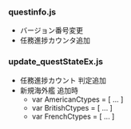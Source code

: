 ### questinfo.js
- バージョン番号変更 
- 任務進捗カウンタ追加

### update_questStateEx.js
- 任務進捗カウント 判定追加
- 新規海外艦 追加時
    - var AmericanCtypes = [ ... ]
    - var BritishCtypes = [ ... ]
    - var FrenchCtypes = [ ... ]
